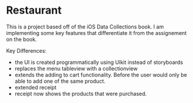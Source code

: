 # Restaurant

This is a project based off of the iOS Data Collections book. I am implementing some key features that differentiate it from the assignement on the book.
 
Key Differences: 
 - the UI is created programmatically using UIkit instead of storyboards
 - replaces the menu tableview with a collectionview 
 - extends the adding to cart functionality. Before the user would only be able to add one of the same product. 
 - extended receipt 
  -  receipt now shows the products that were purchased. 
